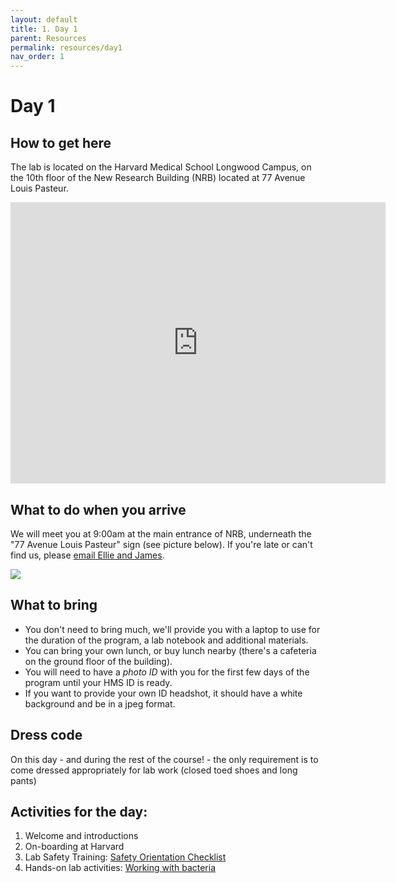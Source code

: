 ```yaml
---
layout: default
title: 1. Day 1
parent: Resources
permalink: resources/day1
nav_order: 1
---
```


# Day 1

## How to get here

The lab is located on the Harvard Medical School Longwood Campus, on the 10th floor of the New Research Building (NRB) located at 77 Avenue Louis Pasteur.

<iframe src="https://www.google.com/maps/embed?pb=!1m18!1m12!1m3!1d2949.1889876712526!2d-71.10538858381881!3d42.33849394445455!2m3!1f0!2f0!3f0!3m2!1i1024!2i768!4f13.1!3m3!1m2!1s0x0%3A0xc006b67571cc779f!2sNew%20Research%20Building!5e0!3m2!1sen!2sus!4v1650921862268!5m2!1sen!2sus" width="600" height="450" style="border:0;" allowfullscreen="" loading="lazy" referrerpolicy="no-referrer-when-downgrade"></iframe>

## What to do when you arrive
We will meet you at 9:00am at the main entrance of NRB, underneath the "77 Avenue Louis Pasteur" sign (see picture below). If you're late or can't find us, please [email Ellie and James](../about/).

![](../../assets/images/nrb.jpg)

## What to bring
- You don't need to bring much, we'll provide you with a laptop to use for the duration of the program, a lab notebook and additional materials.
- You can bring your own lunch, or buy lunch nearby (there's a cafeteria on the ground floor of the building).
- You will need to have a *photo ID* with you for the first few days of the program until your HMS ID is ready.
- If you want to provide your own ID headshot, it should have a white background and be in a jpeg format.

## Dress code
On this day - and during the rest of the course! - the only requirement is to come dressed appropriately for lab work (closed toed shoes and long pants)

## Activities for the day:
1. Welcome and introductions
2. On-boarding at Harvard
2. Lab Safety Training: [Safety Orientation Checklist](https://drive.google.com/file/d/1WSrTKLZWXIkB9ZnWZdZqUV7SjKuvQbHv/view?usp=share_link)
3. Hands-on lab activities: [Working with bacteria](./02_workingbacteria.html)
